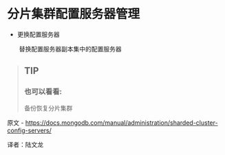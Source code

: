 # 分片集群配置服务器管理

- 更换配置服务器

  ​	替换配置服务器副本集中的配置服务器

>## TIP
>
>### 也可以看看:
>
>备份恢复分片集群

原文 - https://docs.mongodb.com/manual/administration/sharded-cluster-config-servers/ 

译者：陆文龙


